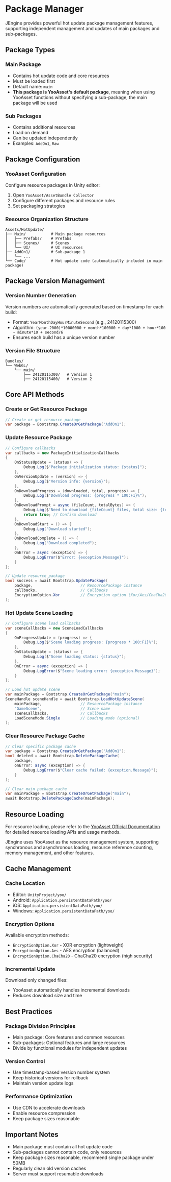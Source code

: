 # Package Manager

JEngine provides powerful hot update package management features, supporting independent management and updates of main packages and sub-packages.

## Package Types

### Main Package
- Contains hot update code and core resources
- Must be loaded first
- Default name: `main`
- **This package is YooAsset's default package**, meaning when using YooAsset functions without specifying a sub-package, the main package will be used

### Sub Packages
- Contains additional resources
- Load on demand
- Can be updated independently
- Examples: `AddOn1`, `Raw`

## Package Configuration

### YooAsset Configuration
Configure resource packages in Unity editor:
1. Open `YooAsset/AssetBundle Collector`
2. Configure different packages and resource rules
3. Set packaging strategies

### Resource Organization Structure
```
Assets/HotUpdate/
├── Main/           # Main package resources
│   ├── Prefabs/    # Prefabs
│   ├── Scenes/     # Scenes
│   └── UI/         # UI resources
├── AddOn1/         # Sub-package 1
│   └── ...
└── Code/           # Hot update code (automatically included in main package)
```

## Package Version Management

### Version Number Generation
Version numbers are automatically generated based on timestamp for each build:
- Format: `YearMonthDayHourMinuteSecond` (e.g., 24120115300)
- Algorithm: `(year-2000)*10000000 + month*100000 + day*1000 + hour*100 + minute*10 + second/6`
- Ensures each build has a unique version number

### Version File Structure
```
Bundles/
└── WebGL/
    └── main/
        ├── 24120115300/   # Version 1
        ├── 24120115400/   # Version 2
```

## Core API Methods

### Create or Get Resource Package
```csharp
// Create or get resource package
var package = Bootstrap.CreateOrGetPackage("AddOn1");
```

### Update Resource Package
```csharp
// Configure callbacks
var callbacks = new PackageInitializationCallbacks
{
    OnStatusUpdate = (status) => {
        Debug.Log($"Package initialization status: {status}");
    },
    OnVersionUpdate = (version) => {
        Debug.Log($"Version info: {version}");
    },
    OnDownloadProgress = (downloaded, total, progress) => {
        Debug.Log($"Download progress: {progress * 100:F1}%");
    },
    OnDownloadPrompt = async (fileCount, totalBytes) => {
        Debug.Log($"Need to download {fileCount} files, total size: {totalBytes} bytes");
        return true; // Confirm download
    },
    OnDownloadStart = () => {
        Debug.Log("Download started");
    },
    OnDownloadComplete = () => {
        Debug.Log("Download completed");
    },
    OnError = async (exception) => {
        Debug.LogError($"Error: {exception.Message}");
    }
};

// Update resource package
bool success = await Bootstrap.UpdatePackage(
    package,                     // ResourcePackage instance
    callbacks,                   // Callbacks
    EncryptionOption.Xor         // Encryption option (Xor/Aes/ChaCha20)
);
```

### Hot Update Scene Loading
```csharp
// Configure scene load callbacks
var sceneCallbacks = new SceneLoadCallbacks
{
    OnProgressUpdate = (progress) => {
        Debug.Log($"Scene loading progress: {progress * 100:F1}%");
    },
    OnStatusUpdate = (status) => {
        Debug.Log($"Scene loading status: {status}");
    },
    OnError = async (exception) => {
        Debug.LogError($"Scene loading error: {exception.Message}");
    }
};

// Load hot update scene
var mainPackage = Bootstrap.CreateOrGetPackage("main");
SceneHandle sceneHandle = await Bootstrap.LoadHotUpdateScene(
    mainPackage,                 // ResourcePackage instance
    "GameScene",                 // Scene name
    sceneCallbacks,              // Callbacks
    LoadSceneMode.Single         // Loading mode (optional)
);
```

### Clear Resource Package Cache
```csharp
// Clear specific package cache
var package = Bootstrap.CreateOrGetPackage("AddOn1");
bool deleted = await Bootstrap.DeletePackageCache(
    package,
    onError: async (exception) => {
        Debug.LogError($"Clear cache failed: {exception.Message}");
    }
);

// Clear main package cache
var mainPackage = Bootstrap.CreateOrGetPackage("main");
await Bootstrap.DeletePackageCache(mainPackage);
```

## Resource Loading

For resource loading, please refer to the [YooAsset Official Documentation](https://www.yooasset.com/docs/Introduce) for detailed resource loading APIs and usage methods.

JEngine uses YooAsset as the resource management system, supporting synchronous and asynchronous loading, resource reference counting, memory management, and other features.


## Cache Management

### Cache Location
- Editor: `UnityProject/yoo/`
- Android: `Application.persistentDataPath/yoo/`
- iOS: `Application.persistentDataPath/yoo/`
- Windows: `Application.persistentDataPath/yoo/`

### Encryption Options
Available encryption methods:
- `EncryptionOption.Xor` - XOR encryption (lightweight)
- `EncryptionOption.Aes` - AES encryption (balanced)
- `EncryptionOption.ChaCha20` - ChaCha20 encryption (high security)

### Incremental Update
Download only changed files:
- YooAsset automatically handles incremental downloads
- Reduces download size and time



## Best Practices

### Package Division Principles
- Main package: Core features and common resources
- Sub-packages: Optional features and large resources
- Divide by functional modules for independent updates

### Version Control
- Use timestamp-based version number system
- Keep historical versions for rollback
- Maintain version update logs

### Performance Optimization
- Use CDN to accelerate downloads
- Enable resource compression
- Keep package sizes reasonable

## Important Notes

- Main package must contain all hot update code
- Sub-packages cannot contain code, only resources
- Keep package sizes reasonable, recommend single package under 50MB
- Regularly clean old version caches
- Server must support resumable downloads